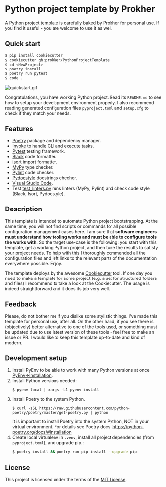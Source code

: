 # Python project template by Prokher

A Python project template is carefully baked by Prokher for personal
use. If you find it useful - you are welcome to use it as well.

## Quick start

```bash
$ pip install cookiecutter
$ cookiecutter gh:prokher/PythonProjectTemplate
$ cd <NewProject>
$ poetry install
$ poetry run pytest
$ code .
```

![quickstart.gif](quickstart.gif)

Congratulations, you have working Python project. Read its `README.md`
to see how to setup your development environment properly. I also
recommend reading generated configuration files `pyproject.toml` and
`setup.cfg` to check if they match your needs.

## Features

- [Poetry](https://python-poetry.org) package and dependency manager.
- [Invoke](http://www.pyinvoke.org) to handle CLI and execute tasks.
- [Pytest](https://pytest.org) testing framework.
- [Black](https://black.readthedocs.io/en/stable/) code formatter.
- [isort](https://github.com/timothycrosley/isort) import formatter.
- [MyPy](http://mypy-lang.org) type checker.
- [Pylint](https://www.pylint.org) code checker.
- [Pydocstyle](http://www.pydocstyle.org/) docstrings checher.
- [Visual Studio Code](https://code.visualstudio.com).
- Test
  [test_linters.py]({{cookiecutter.project_name}}/tests/test_linters.py)
  runs linters (MyPy, Pylint) and check code style (Black, Isort,
  Pydocstyle).

## Description

This template is intended to automate Python project bootstrapping. At
the same time, you will not find scripts or commands for all possible
configuration management cases here. I am sure that **software engineers
must understand how tooling works and must be able to configure tools
the works with**. So the target use-case is the following: you start
with this template, get a working Python project, and then tune the
results to satisfy your project needs. To help with this I thoroughly
commended all the configuration files and left links to the relevant
parts of the documentation everywhere possible. Enjoy.

The template deploys by the awesome
[Cookiecutter](https://github.com/cookiecutter/cookiecutter) tool. If
one day you need to make a template for some project (e.g. a set for
structured folders and files) I recommend to take a look at the
Cookiecutter. The usage is indeed straightforward and it does its job
very well.


## Feedback

Please, do not bother me if you dislike some stylistic things. I've made
this template for personal use, after all. On the other hand, if you see
there is (objectively) better alternative to one of the tools used, or
something must be updated due to use latest version of these tools -
feel free to make an issue or PR. I would like to keep this template
up-to-date and kind of modern.

## Development setup

1. Install PyEnv to be able to work with many Python versions at once
   [PyEnv→Installation](https://github.com/pyenv/pyenv#installation).
2. Install Python versions needed:
   ```shell
   $ pyenv local | xargs -L1 pyenv install
   ```
3. Install Poetry to the system Python.
   ```shell
   $ curl -sSL https://raw.githubusercontent.com/python-poetry/poetry/master/get-poetry.py | python
   ```
   It is important to install Poetry into the system Python, NOT in your
   virtual environment. For details see Poetry docs: https://python-poetry.org/docs/#installation
4. Create local virtualenv in `.venv`, install all project dependencies
   (from `pyproject.toml`), and upgrade pip.:
   ```bash
   $ poetry install && poetry run pip install --upgrade pip
   ```

## License

This project is licensed under the terms of the [MIT License](/LICENSE).
